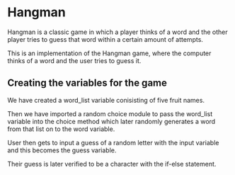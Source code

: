 # Hangman
Hangman is a classic game in which a player thinks of a word and the other player tries to guess that word within a certain amount of attempts.

This is an implementation of the Hangman game, where the computer thinks of a word and the user tries to guess it. 

## Creating the variables for the game
We have created a word_list variable conisisting of five fruit names. 

Then we have imported a random choice module to pass the word_list variable into the choice method which later randomly generates a word from that list on to the word variable.

User then gets to input a guess of a random letter with the input variable and this becomes the guess variable.

Their guess is later verified to be a character with the if-else statement.
